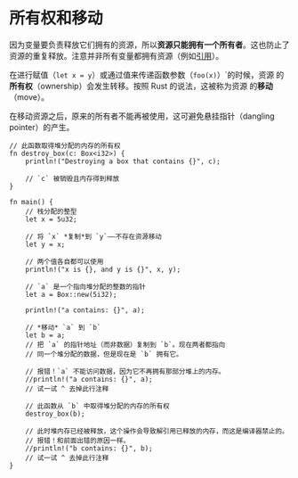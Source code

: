# 所有权和移动

因为变量要负责释放它们拥有的资源，所以**资源只能拥有一个所有者**。这也防止了
资源的重复释放。注意并非所有变量都拥有资源（例如[引用][references]）。

在进行赋值（`let x = y`）或通过值来传递函数参数（`foo(x)`）`的时候，资源
的**所有权**（ownership）会发生转移。按照 Rust 的说法，这被称为资源
的**移动**（move）。

在移动资源之后，原来的所有者不能再被使用，这可避免悬挂指针（dangling
pointer）的产生。

```rust,editable
// 此函数取得堆分配的内存的所有权
fn destroy_box(c: Box<i32>) {
    println!("Destroying a box that contains {}", c);

    // `c` 被销毁且内存得到释放
}

fn main() {
    // 栈分配的整型
    let x = 5u32;

    // 将 `x` *复制*到 `y`——不存在资源移动
    let y = x;

    // 两个值各自都可以使用
    println!("x is {}, and y is {}", x, y);

    // `a` 是一个指向堆分配的整数的指针
    let a = Box::new(5i32);

    println!("a contains: {}", a);

    // *移动* `a` 到 `b`
    let b = a;
    // 把 `a` 的指针地址（而非数据）复制到 `b`。现在两者都指向
    // 同一个堆分配的数据，但是现在是 `b` 拥有它。
    
    // 报错！`a` 不能访问数据，因为它不再拥有那部分堆上的内存。
    //println!("a contains: {}", a);
    // 试一试 ^ 去掉此行注释

    // 此函数从 `b` 中取得堆分配的内存的所有权
    destroy_box(b);

    // 此时堆内存已经被释放，这个操作会导致解引用已释放的内存，而这是编译器禁止的。
    // 报错！和前面出错的原因一样。
    //println!("b contains: {}", b);
    // 试一试 ^ 去掉此行注释
}
```

[references]: ./flow_control/match/destructuring/destructure_pointers.html
